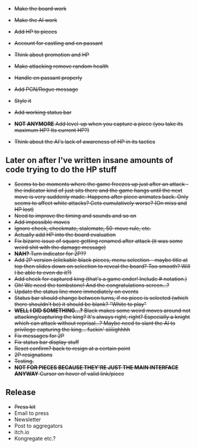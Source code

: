   - ~~Make the board work~~
- ~~Make the AI work~~
- ~~Add HP to pieces~~
- ~~Account for castling and en passant~~
- ~~Think about promotion and HP~~
- ~~Make attacking remove random health~~
- ~~Handle en passant properly~~
- ~~Add PGN/Rogue message~~
- ~~Style it~~
- ~~Add working status bar~~
- ~~__NOT ANYMORE__ Add level-up when you capture a piece (you take its maximum HP? Its current HP?)~~

- ~~Think about the AI's lack of awareness of HP in its tactics~~

## Later on after I've written insane amounts of code trying to do the HP stuff

- ~~Seems to be moments where the game freezes up just after an attack - the indicator kind of just sits there and the game hangs until the next move is very suddenly made. Happens after piece animates back. Only seems to affect white attacks? Gets cumulatively worse? (On miss and HP lost)~~
- ~~Need to improve the timing and sounds and so on~~
- ~~Add impossible moves~~
- ~~Ignore check, checkmate, stalemate, 50-move rule, etc.~~
- ~~Actually add HP into the board evaluation~~
- ~~Fix bizarre issue of square getting renamed after attack (it was some weird shit with the damage message)~~
- ~~__NAH?__ Turn indicator for 2P??~~
- ~~Add 2P version (clickable black pieces, menu selection - maybe title at top then slides down on selection to reveal the board? Too smooth? Will I be able to even do it?)~~
- ~~Add check for captured king (that's a game ender! Include # notation.)~~
- ~~Oh! We need the tombstone! And the congratulations screen...?~~
- ~~Update the status line more immediately on events~~
- ~~Status bar should change between turns, if no piece is selected (which there shouldn't be) it should be blank? "White to play"~~
- ~~__WELL I DID SOMETHING...?__ Black makes some weird moves around not attacking/capturing the king? It's always right, right? Especially a knight which can attack without reprisal...? Maybe need to slant the AI to privilege capturing the king... fuckin' siiiiighhhh~~
- ~~Fix messages for 2P~~
- ~~Fix status bar display stuff~~
- ~~Reset confirm? back to resign at a certain point~~
- ~~2P resignations~~
- ~~Testing.~~
- ~~__NOT FOR PIECES BECAUSE THEY'RE JUST THE MAIN INTERFACE ANYWAY__ Cursor on hover of valid link/piece~~

## Release

- ~~Press kit~~
- Email to press
- Newsletter
- Post to aggregators
- itch.io
- Kongregate etc.?
